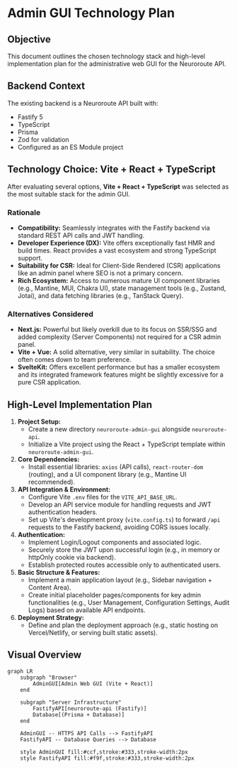 # Admin GUI Technology Plan

## Objective

This document outlines the chosen technology stack and high-level implementation plan for the administrative web GUI for the Neuroroute API.

## Backend Context

The existing backend is a Neuroroute API built with:

*   Fastify 5
*   TypeScript
*   Prisma
*   Zod for validation
*   Configured as an ES Module project

## Technology Choice: Vite + React + TypeScript

After evaluating several options, **Vite + React + TypeScript** was selected as the most suitable stack for the admin GUI.

### Rationale

*   **Compatibility:** Seamlessly integrates with the Fastify backend via standard REST API calls and JWT handling.
*   **Developer Experience (DX):** Vite offers exceptionally fast HMR and build times. React provides a vast ecosystem and strong TypeScript support.
*   **Suitability for CSR:** Ideal for Client-Side Rendered (CSR) applications like an admin panel where SEO is not a primary concern.
*   **Rich Ecosystem:** Access to numerous mature UI component libraries (e.g., Mantine, MUI, Chakra UI), state management tools (e.g., Zustand, Jotai), and data fetching libraries (e.g., TanStack Query).

### Alternatives Considered

*   **Next.js:** Powerful but likely overkill due to its focus on SSR/SSG and added complexity (Server Components) not required for a CSR admin panel.
*   **Vite + Vue:** A solid alternative, very similar in suitability. The choice often comes down to team preference.
*   **SvelteKit:** Offers excellent performance but has a smaller ecosystem and its integrated framework features might be slightly excessive for a pure CSR application.

## High-Level Implementation Plan

1.  **Project Setup:**
    *   Create a new directory `neuroroute-admin-gui` alongside `neuroroute-api`.
    *   Initialize a Vite project using the React + TypeScript template within `neuroroute-admin-gui`.
2.  **Core Dependencies:**
    *   Install essential libraries: `axios` (API calls), `react-router-dom` (routing), and a UI component library (e.g., Mantine UI recommended).
3.  **API Integration & Environment:**
    *   Configure Vite `.env` files for the `VITE_API_BASE_URL`.
    *   Develop an API service module for handling requests and JWT authentication headers.
    *   Set up Vite's development proxy (`vite.config.ts`) to forward `/api` requests to the Fastify backend, avoiding CORS issues locally.
4.  **Authentication:**
    *   Implement Login/Logout components and associated logic.
    *   Securely store the JWT upon successful login (e.g., in memory or httpOnly cookie via backend).
    *   Establish protected routes accessible only to authenticated users.
5.  **Basic Structure & Features:**
    *   Implement a main application layout (e.g., Sidebar navigation + Content Area).
    *   Create initial placeholder pages/components for key admin functionalities (e.g., User Management, Configuration Settings, Audit Logs) based on available API endpoints.
6.  **Deployment Strategy:**
    *   Define and plan the deployment approach (e.g., static hosting on Vercel/Netlify, or serving built static assets).

## Visual Overview

```mermaid
graph LR
    subgraph "Browser"
        AdminGUI[Admin Web GUI (Vite + React)]
    end

    subgraph "Server Infrastructure"
        FastifyAPI[neuroroute-api (Fastify)]
        Database[(Prisma + Database)]
    end

    AdminGUI -- HTTPS API Calls --> FastifyAPI
    FastifyAPI -- Database Queries --> Database

    style AdminGUI fill:#ccf,stroke:#333,stroke-width:2px
    style FastifyAPI fill:#f9f,stroke:#333,stroke-width:2px